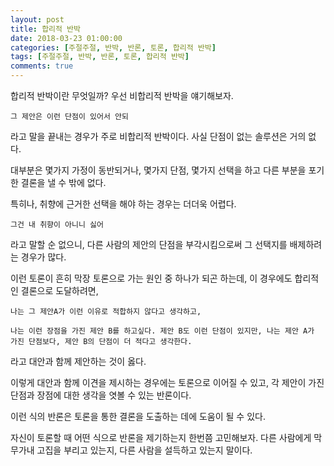 ```yaml
---
layout: post
title: 합리적 반박
date: 2018-03-23 01:00:00
categories: [주절주절, 반박, 반론, 토론, 합리적 반박]
tags: [주절주절, 반박, 반론, 토론, 합리적 반박]
comments: true
---
```


합리적 반박이란 무엇일까?
우선 비합리적 반박을 얘기해보자.

    그 제안은 이런 단점이 있어서 안되

라고 말을 끝내는 경우가 주로 비합리적 반박이다.
사실 단점이 없는 솔루션은 거의 없다.

대부분은 몇가지 가정이 동반되거나, 몇가지 단점, 몇가지 선택을 하고 다른 부분을 포기한 결론을 낼 수 밖에 없다.

특히나, 취향에 근거한 선택을 해야 하는 경우는 더더욱 어렵다.

    그건 내 취향이 아니니 싫어

라고 말할 순 없으니, 다른 사람의 제안의 단점을 부각시킴으로써 그 선택지를 배제하려는 경우가 많다.


이런 토론이 흔히 막장 토론으로 가는 원인 중 하나가 되곤 하는데, 이 경우에도 합리적인 결론으로 도달하려면, 

    나는 그 제안A가 이런 이유로 적합하지 않다고 생각하고, 

    나는 이런 장점을 가진 제안 B를 하고싶다. 제안 B도 이런 단점이 있지만, 나는 제안 A가 가진 단점보다, 제안 B의 단점이 더 적다고 생각한다.

라고 대안과 함께 제안하는 것이 옳다.

이렇게 대안과 함께 이견을 제시하는 경우에는 토론으로 이어질 수 있고, 각 제안이 가진 단점과 장점에 대한 생각을 엿볼 수 있는 반론이다.

이런 식의 반론은 토론을 통한 결론을 도출하는 데에 도움이 될 수 있다.

자신이 토론할 때 어떤 식으로 반론을 제기하는지 한번쯤 고민해보자. 다른 사람에게 막무가내 고집을 부리고 있는지, 다른 사람을 설득하고 있는지 말이다.
